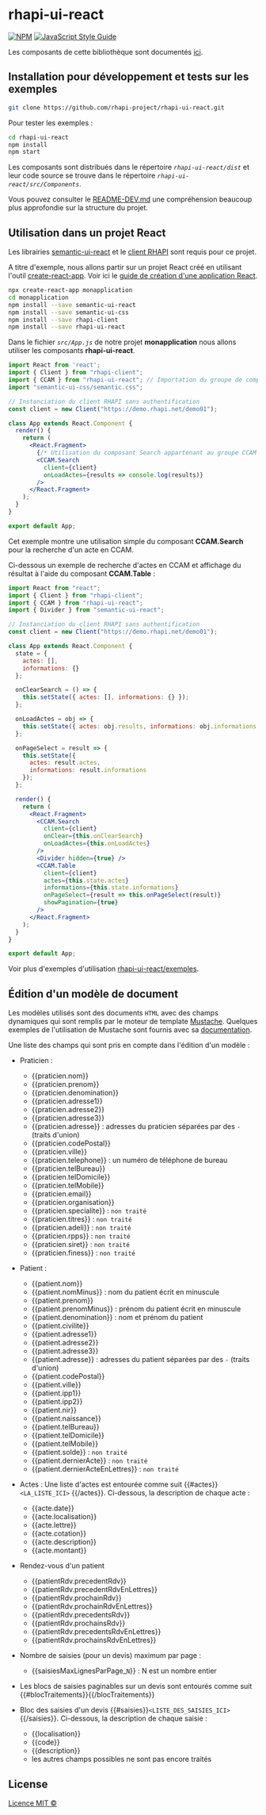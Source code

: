 # rhapi-ui-react

>

[![NPM](https://img.shields.io/npm/v/rhapi-ui-react?color=brightgreen&logo=npm)](https://www.npmjs.com/package/rhapi-ui-react) [![JavaScript Style Guide](https://img.shields.io/badge/code_style-standard-brightgreen.svg)](https://standardjs.com)


Les composants de cette bibliothèque sont documentés [ici](https://github.com/rhapi-project/rhapi-ui-react/blob/master/docs/composants.md).

## Installation pour développement et tests sur les exemples

```bash
git clone https://github.com/rhapi-project/rhapi-ui-react.git
```

Pour tester les exemples :

```bash
cd rhapi-ui-react
npm install
npm start
```
Les composants sont distribués dans le répertoire *`rhapi-ui-react/dist`* et leur code source se trouve dans le répertoire *`rhapi-ui-react/src/Components`*.

Vous pouvez consulter le [README-DEV.md](https://github.com/rhapi-project/rhapi-ui-react/blob/master/README.md) une compréhension beaucoup plus approfondie sur la structure du projet. 

## Utilisation dans un projet React

Les librairies [semantic-ui-react](https://react.semantic-ui.com/) et le [client RHAPI](https://github.com/rhapi-project/rhapi-client) sont requis pour ce projet.

A titre d'exemple, nous allons partir sur un projet React créé en utilisant l'outil [create-react-app](https://www.npmjs.com/package/create-react-app). Voir ici le [guide de création d'une application React](https://github.com/facebook/create-react-app#quick-overview).

```bash
npx create-react-app monapplication
cd monapplication
npm install --save semantic-ui-react
npm install --save semantic-ui-css
npm install --save rhapi-client
npm install --save rhapi-ui-react
```

Dans le fichier *`src/App.js`* de notre projet **monapplication** nous allons utiliser les composants **rhapi-ui-react**.

```jsx
import React from 'react';
import { Client } from "rhapi-client";
import { CCAM } from "rhapi-ui-react"; // Importation du groupe de composants CCAM
import "semantic-ui-css/semantic.css";

// Instanciation du client RHAPI sans authentification
const client = new Client("https://demo.rhapi.net/demo01");

class App extends React.Component {
  render() {
    return (
      <React.Fragment>
        {/* Utilisation du composant Search appartenant au groupe CCAM */}
        <CCAM.Search
          client={client}
          onLoadActes={results => console.log(results)}
        />
      </React.Fragment>
    );
  }
}

export default App;
```

Cet exemple montre une utilisation simple du composant **CCAM.Search** pour la recherche d'un acte en CCAM.

Ci-dessous un exemple de recherche d'actes en CCAM et affichage du résultat à l'aide du composant **CCAM.Table** :
```jsx
import React from "react";
import { Client } from "rhapi-client";
import { CCAM } from "rhapi-ui-react";
import { Divider } from "semantic-ui-react";

// Instanciation du client RHAPI sans authentification
const client = new Client("https://demo.rhapi.net/demo01");

class App extends React.Component {
  state = {
    actes: [],
    informations: {}
  };

  onClearSearch = () => {
    this.setState({ actes: [], informations: {} });
  };

  onLoadActes = obj => {
    this.setState({ actes: obj.results, informations: obj.informations });
  };

  onPageSelect = result => {
    this.setState({
      actes: result.actes,
      informations: result.informations
    });
  };

  render() {
    return (
      <React.Fragment>
        <CCAM.Search
          client={client}
          onClear={this.onClearSearch}
          onLoadActes={this.onLoadActes}
        />
        <Divider hidden={true} />
        <CCAM.Table
          client={client}
          actes={this.state.actes}
          informations={this.state.informations}
          onPageSelect={result => this.onPageSelect(result)}
          showPagination={true}
        />
      </React.Fragment>
    );
  }
}

export default App;
```

Voir plus d'exemples d'utilisation [rhapi-ui-react/exemples](https://github.com/rhapi-project/rhapi-ui-react/tree/master/src/exemples).

## Édition d'un modèle de document

Les modèles utilisés sont des documents `HTML` avec des champs dynamiques qui sont remplis par le moteur de template [Mustache](https://mustache.github.io/). Quelques exemples de l'utilisation de Mustache sont fournis avec sa [documentation](https://github.com/janl/mustache.js/blob/master/README.md).

Une liste des champs qui sont pris en compte dans l'édition d'un modèle :
- Praticien :
    - {{praticien.nom}}
    - {{praticien.prenom}}
    - {{praticien.denomination}}
    - {{praticien.adresse1}}
    - {{praticien.adresse2}}
    - {{praticien.adresse3}}
    - {{praticien.adresse}} : adresses du praticien séparées par des `-` (traits d'union)
    - {{praticien.codePostal}}
    - {{praticien.ville}}
    - {{praticien.telephone}} : un numéro de téléphone de bureau
    - {{praticien.telBureau}}
    - {{praticien.telDomicile}}
    - {{praticien.telMobile}}
    - {{praticien.email}}
    - {{praticien.organisation}}
    - {{praticien.specialite}} : `non traité`
    - {{praticien.titres}} : `non traité`
    - {{praticien.adeli}} : `non traité`
    - {{praticien.rpps}} : `non traité`
    - {{praticien.siret}} : `non traité`
    - {{praticien.finess}} : `non traité`

- Patient :
    - {{patient.nom}}
    - {{patient.nomMinus}} : nom du patient écrit en minuscule
    - {{patient.prenom}}
    - {{patient.prenomMinus}} : prénom du patient écrit en minuscule
    - {{patient.denomination}} : nom et prénom du patient
    - {{patient.civilite}}
    - {{patient.adresse1}}
    - {{patient.adresse2}}
    - {{patient.adresse3}}
    - {{patient.adresse}} : adresses du patient séparées par des `-` (traits d'union)
    - {{patient.codePostal}}
    - {{patient.ville}}
    - {{patient.ipp1}}
    - {{patient.ipp2}}
    - {{patient.nir}}
    - {{patient.naissance}}
    - {{patient.telBureau}}
    - {{patient.telDomicile}}
    - {{patient.telMobile}}
    - {{patient.solde}} : `non traité`
    - {{patient.dernierActe}} : `non traité`
    - {{patient.dernierActeEnLettres}} : `non traité`

- Actes : Une liste d'actes est entourée comme suit {{#actes}} `<LA_LISTE_ICI>` {{/actes}}. Ci-dessous, la description de chaque acte :
    - {{acte.date}}
    - {{acte.localisation}}
    - {{acte.lettre}}
    - {{acte.cotation}}
    - {{acte.description}}
    - {{acte.montant}}

- Rendez-vous d'un patient
    - {{patientRdv.precedentRdv}}
    - {{patientRdv.precedentRdvEnLettres}}
    - {{patientRdv.prochainRdv}}
    - {{patientRdv.prochainRdvEnLettres}}
    - {{patientRdv.precedentsRdv}}
    - {{patientRdv.prochainsRdv}}
    - {{patientRdv.precedentsRdvEnLettres}}
    - {{patientRdv.prochainsRdvEnLettres}}

- Nombre de saisies (pour un devis) maximum par page :
    - {{saisiesMaxLignesParPage_`N`}} : N est un nombre entier

- Les blocs de saisies paginables sur un devis sont entourés comme suit {{#blocTraitements}}{{/blocTraitements}}

- Bloc des saisies d'un devis {{#saisies}}`<LISTE_DES_SAISIES_ICI>`{{/saisies}}. Ci-dessous, la description de chaque saisie :
    - {{localisation}}
    - {{code}}
    - {{description}}
    - les autres champs possibles ne sont pas encore traités

## License

[Licence MIT ©](https://github.com/rhapi-project/rhapi-ui-react/blob/master/LICENSE)
